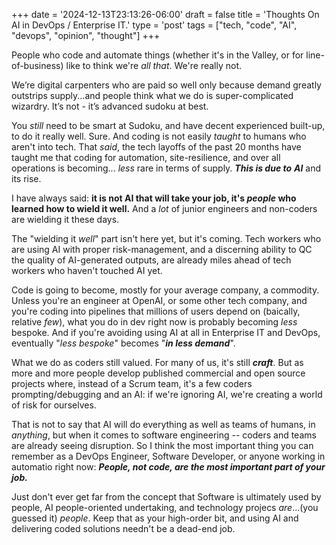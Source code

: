 +++
date = '2024-12-13T23:13:26-06:00'
draft = false
title = 'Thoughts On AI in DevOps / Enterprise IT.'
type = 'post'
tags = ["tech, "code", "AI", "devops", "opinion", "thought"]
+++

People who code and automate things (whether it's in the Valley, or for line-of-business) like to think we're *all that*.  We're really not.

We’re digital carpenters who are paid so well only because demand greatly outstrips supply...and people think what we do is super-complicated wizardry. It’s not - it’s advanced sudoku at best.  <br />

You *still* need to be smart at Sudoku, and have decent experienced built-up, to do it really well.  Sure.  And coding is not easily *taught* to humans who aren't into tech.  That *said*, the tech layoffs of the past 20 months have taught me that coding for automation, site-resilience, and over all operations is becoming... *less* rare in terms of supply.  ***This is due to*** ***AI*** and its rise. <br />

I have always said: **it is not AI that will take your job, it's ***people*** who learned how to wield it well.**  And a *lot* of junior engineers and non-coders are wielding it these days.  <br />


The "wielding it *well*" part isn't here yet, but it's coming.  Tech workers who are using AI with proper risk-management, and a discerning ability to QC the quality of AI-generated outputs, are already miles ahead of tech workers who haven't touched AI yet. <br />

Code is going to become, mostly for your average company, a commodity.  Unless you're an engineer at OpenAI, or some other tech company, and you're coding into pipelines that millions of users depend on (baically, relative *few*), what you do in dev right now is probably becoming *less* bespoke.  And if you're avoiding using AI at all in Enterprise IT and DevOps, eventually "*less bespoke*" becomes "***in less demand***".  <br />

What we do as coders still valued.  For many of us, it's still ***craft***.  But as more and more people develop published commercial and open source projects where, instead of a Scrum team, it's a few coders prompting/debugging and an AI: if we're ignoring AI, we're creating a world of risk for ourselves.  <br />

That is not to say that AI will do everything as well as teams of humans, in *anything*, but when it comes to software engineering -- coders and teams are already seeing disruption.  So I think the most important thing you can remember as a DevOps Engineer, Software Developer, or anyone working in automatio right now: ***People, not code, are the most important part of your job.***  <br />

Just don't ever get far from the concept that Software is ultimately used by people, AI people-oriented undertaking, and technology projecs *are*...(you guessed it) *people*.  Keep that as your high-order bit, and using AI and delivering coded solutions needn't be a dead-end job.  

